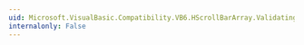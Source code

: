 ```yaml
---
uid: Microsoft.VisualBasic.Compatibility.VB6.HScrollBarArray.Validating
internalonly: False
---
```

